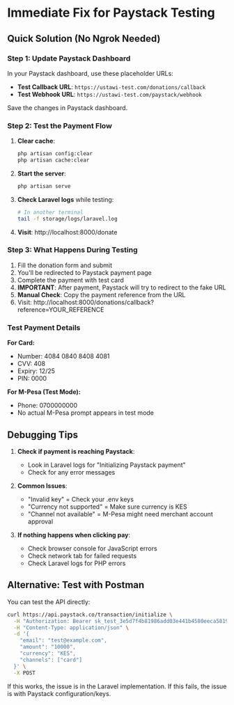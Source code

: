 # Immediate Fix for Paystack Testing

## Quick Solution (No Ngrok Needed)

### Step 1: Update Paystack Dashboard
In your Paystack dashboard, use these placeholder URLs:
- **Test Callback URL**: `https://ustawi-test.com/donations/callback`
- **Test Webhook URL**: `https://ustawi-test.com/paystack/webhook`

Save the changes in Paystack dashboard.

### Step 2: Test the Payment Flow

1. **Clear cache**:
   ```bash
   php artisan config:clear
   php artisan cache:clear
   ```

2. **Start the server**:
   ```bash
   php artisan serve
   ```

3. **Check Laravel logs** while testing:
   ```bash
   # In another terminal
   tail -f storage/logs/laravel.log
   ```

4. **Visit**: http://localhost:8000/donate

### Step 3: What Happens During Testing

1. Fill the donation form and submit
2. You'll be redirected to Paystack payment page
3. Complete the payment with test card
4. **IMPORTANT**: After payment, Paystack will try to redirect to the fake URL
5. **Manual Check**: Copy the payment reference from the URL
6. Visit: http://localhost:8000/donations/callback?reference=YOUR_REFERENCE

### Test Payment Details

**For Card:**
- Number: 4084 0840 8408 4081
- CVV: 408
- Expiry: 12/25
- PIN: 0000

**For M-Pesa (Test Mode):**
- Phone: 0700000000
- No actual M-Pesa prompt appears in test mode

## Debugging Tips

1. **Check if payment is reaching Paystack**:
   - Look in Laravel logs for "Initializing Paystack payment"
   - Check for any error messages

2. **Common Issues**:
   - "Invalid key" = Check your .env keys
   - "Currency not supported" = Make sure currency is KES
   - "Channel not available" = M-Pesa might need merchant account approval

3. **If nothing happens when clicking pay**:
   - Check browser console for JavaScript errors
   - Check network tab for failed requests
   - Check Laravel logs for PHP errors

## Alternative: Test with Postman

You can test the API directly:

```bash
curl https://api.paystack.co/transaction/initialize \
  -H "Authorization: Bearer sk_test_3e5d7f4b81986add03e441b4580eeca5819a1f1e" \
  -H "Content-Type: application/json" \
  -d '{
    "email": "test@example.com",
    "amount": "10000",
    "currency": "KES",
    "channels": ["card"]
  }' \
  -X POST
```

If this works, the issue is in the Laravel implementation.
If this fails, the issue is with Paystack configuration/keys.